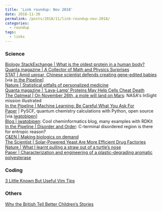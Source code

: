 ```yaml
---
title: 'Link roundup: Nov 2018'
date: 2018-11-30
permalink: /posts/2018/11/link-roundup-nov-2018/
categories:
  - roundup
tags:
  - links
---
```


### Science
[Biology StackExchange \| What is the oldest protein in a human body?](https://biology.stackexchange.com/questions/79381/what-is-the-oldest-protein-in-a-human-body)  
[Quanta magazine \| A Collector of Math and Physics Surprises](https://www.quantamagazine.org/tadashi-tokieda-collects-math-and-physics-surprises-20181127/)  
[STAT \| Amid uproar, Chinese scientist defends creating gene-edited babies](https://www.statnews.com/2018/11/28/chinese-scientist-defends-creating-gene-edited-babies/) [via [In the Pipeline](http://blogs.sciencemag.org/pipeline/archives/2018/11/28/after-such-knowledge)]  
[Nature \| Statistical pitfalls of personalized medicine](https://www.nature.com/articles/d41586-018-07535-2)  
[Quanta magazine \| ‘Lava-Lamp’ Proteins May Help Cells Cheat Death](https://www.quantamagazine.org/phase-separating-proteins-may-protect-and-regulate-cells-20181126/)  
[The Oatmeal \| On November 26th, a mole will land on Mars](http://theoatmeal.com/comics/insight): NASA's InSight mission illustrated   
[In the Pipeline \| Machine Learning: Be Careful What You Ask For](https://blogs.sciencemag.org/pipeline/archives/2018/11/20/machine-learning-be-careful-what-you-ask-for)  
[Paper](https://onlinelibrary.wiley.com/doi/full/10.1002/wcms.1340) \| PySCF, quantum chemistry calculations with Python, open source [via [iwatobipen](https://iwatobipen.wordpress.com/2017/07/30/quantum-chemistry-calculation-with-python/)]  
[Blog \| iwatobipen](https://iwatobipen.wordpress.com/): Cool cheminformatics blog, many examples with RDKit  
[In the Pipeline \| Disorder and Order](https://blogs.sciencemag.org/pipeline/archives/2018/11/19/disorder-and-order): C-terminal disordered region is there for entropic reason?  
[C&EN \| Making biologics on demand](https://cen.acs.org/biological-chemistry/biotechnology/Making-biologics-demand/96/i45)  
[The Scientist \| Solar-Powered Yeast Are More Efficient Drug Factories](https://www.the-scientist.com/news-opinion/solar-powered-yeast-are-more-efficient-drug-factories-65094)  
[Nature \| What I learnt pulling a straw out of a turtle’s nose](https://www.nature.com/articles/d41586-018-07287-z)  
[Paper \| Characterization and engineering of a plastic-degrading aromatic polyesterase](http://www.pnas.org/content/115/19/E4350)  
### Coding  
[3 Little Known But Useful Vim Tips](https://dev.to/jovica/3-little-known-but-useful-vim-tips-1pbg)  
### Others  
[Why the British Tell Better Children’s Stories](https://www.theatlantic.com/entertainment/archive/2016/01/why-the-british-tell-better-childrens-stories/422859/)  
